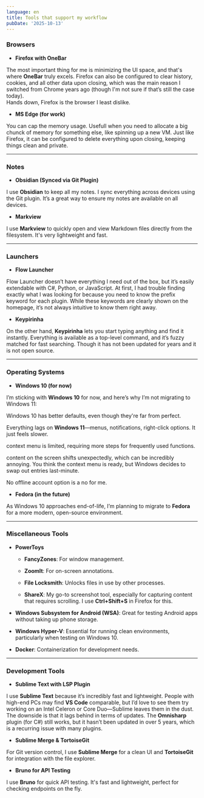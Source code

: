 ```yaml
---
language: en
title: Tools that support my workflow
pubDate: '2025-10-13'
---
```

### **Browsers**

- **Firefox with OneBar**

The most important thing for me is minimizing the UI space, and that's where **OneBar** truly excels.
Firefox can also be configured to clear history, cookies, and all other data upon closing, which was the main reason I switched from Chrome years ago (though I'm not sure if that’s still the case today).  
Hands down, Firefox is the browser I least dislike.

- **MS Edge (for work)**

You can cap the memory usage. Usefull when you need to allocate a big chunck of memory for something else, like spinning up a new VM.
Just like Firefox, it can be configured to delete everything upon closing, keeping things clean and private.


---

### **Notes**

- **Obsidian (Synced via Git Plugin)**

I use **Obsidian** to keep all my notes. I sync everything across devices using the Git plugin.
It’s a great way to ensure my notes are available on all devices.

- **Markview**

I use **Markview** to quickly open and view Markdown files directly from the filesystem.
It's very lightweight and fast.


---

### **Launchers**

- **Flow Launcher**

Flow Launcher doesn’t have everything I need out of the box, but it’s easily extendable with C#, Python, or JavaScript.
At first, I had trouble finding exactly what I was looking for because you need to know the prefix keyword for each plugin.
While these keywords are clearly shown on the homepage, it’s not always intuitive to know them right away.

- **Keypirinha**

On the other hand, **Keypirinha** lets you start typing anything and find it instantly.
Everything is available as a top-level command, and it’s fuzzy matched for fast searching.
Though it has not been updated for years and it is not open source.

---

### **Operating Systems**

- **Windows 10 (for now)**

I’m sticking with **Windows 10** for now, and here’s why I’m not migrating to Windows 11:

Windows 10 has better defaults, even though they're far from perfect.
    
Everything lags on **Windows 11**—menus, notifications, right-click options. It just feels slower.
    
context menu is limited, requiring more steps for frequently used functions.

content on the screen shifts unexpectedly, which can be incredibly annoying. You think the context menu is ready, but Windows decides to swap out entries last-minute.
    
No offline account option is a no for me.
    

- **Fedora (in the future)**

As Windows 10 approaches end-of-life, I’m planning to migrate to **Fedora** for a more modern, open-source environment.


---

### **Miscellaneous Tools**

- **PowerToys**
    
    - **FancyZones**: For window management.
        
    - **ZoomIt**: For on-screen annotations.
        
    - **File Locksmith**: Unlocks files in use by other processes.
        
    - **ShareX**: My go-to screenshot tool, especially for capturing content that requires scrolling. I use **Ctrl+Shift+S** in Firefox for this.
        
- **Windows Subsystem for Android (WSA)**: Great for testing Android apps without taking up phone storage.
    
- **Windows Hyper-V**: Essential for running clean environments, particularly when testing on Windows 10.
    
- **Docker**: Containerization for development needs.
    

---

### **Development Tools**

- **Sublime Text with LSP Plugin**

I use **Sublime Text** because it’s incredibly fast and lightweight. People with high-end PCs may find **VS Code** comparable, but I’d love to see them try working on an Intel Celeron or Core Duo—Sublime leaves them in the dust.  
The downside is that it lags behind in terms of updates. The **Omnisharp** plugin (for C#) still works, but it hasn’t been updated in over 5 years, which is a recurring issue with many plugins.

- **Sublime Merge & TortoiseGit**

For Git version control, I use **Sublime Merge** for a clean UI and **TortoiseGit** for integration with the file explorer.

- **Bruno for API Testing**

I use **Bruno** for quick API testing. It's fast and lightweight, perfect for checking endpoints on the fly.